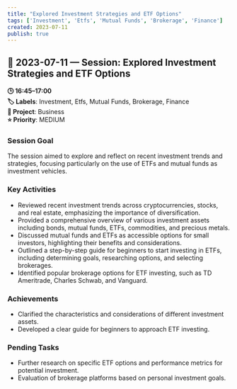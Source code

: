 ```yaml
---
title: "Explored Investment Strategies and ETF Options"
tags: ['Investment', 'Etfs', 'Mutual Funds', 'Brokerage', 'Finance']
created: 2023-07-11
publish: true
---
```


## 📅 2023-07-11 — Session: Explored Investment Strategies and ETF Options

**🕒 16:45–17:00**  
**🏷️ Labels**: Investment, Etfs, Mutual Funds, Brokerage, Finance  
**📂 Project**: Business  
**⭐ Priority**: MEDIUM  


### Session Goal
The session aimed to explore and reflect on recent investment trends and strategies, focusing particularly on the use of ETFs and mutual funds as investment vehicles.

### Key Activities
- Reviewed recent investment trends across cryptocurrencies, stocks, and real estate, emphasizing the importance of diversification.
- Provided a comprehensive overview of various investment assets including bonds, mutual funds, ETFs, commodities, and precious metals.
- Discussed mutual funds and ETFs as accessible options for small investors, highlighting their benefits and considerations.
- Outlined a step-by-step guide for beginners to start investing in ETFs, including determining goals, researching options, and selecting brokerages.
- Identified popular brokerage options for ETF investing, such as TD Ameritrade, Charles Schwab, and Vanguard.

### Achievements
- Clarified the characteristics and considerations of different investment assets.
- Developed a clear guide for beginners to approach ETF investing.

### Pending Tasks
- Further research on specific ETF options and performance metrics for potential investment.
- Evaluation of brokerage platforms based on personal investment goals.
